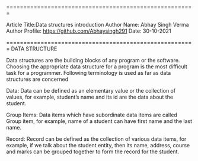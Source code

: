 
=======================================================

Article Title:Data structures introduction
Author Name: Abhay  Singh Verma
Author Profile: https://github.com/Abhaysingh291
Date: 30-10-2021

=======================================================
DATA STRUCTURE



Data structures are the building blocks of any program or the software. Choosing the appropriate data structure for a program is the most difficult task for a programmer. Following terminology is used as far as data structures are concerned

Data: Data can be defined as an elementary value or the collection of values, for example, student’s name and its id are the data about the student.

Group Items: Data items which have subordinate data items are called Group item, for example, name of a student can have first name and the last name.

Record: Record can be defined as the collection of various data items, for example, if we talk about the student entity, then its name, address, course and marks can be grouped together to form the record for the student.













